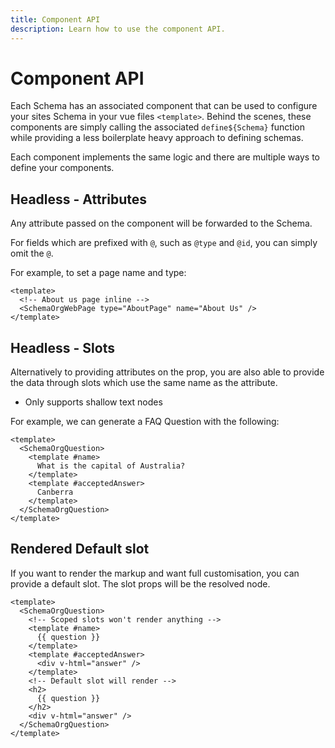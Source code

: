 ```yaml
---
title: Component API
description: Learn how to use the component API. 
---
```


# Component API

Each Schema has an associated component that can be used to configure your sites
Schema in your vue files `<template>`. Behind the scenes, these components are simply calling the associated
`define${Schema}` function while providing a less boilerplate heavy approach to defining schemas.

Each component implements the same logic and there are multiple ways to define your components.

## Headless - Attributes

Any attribute passed on the component will be forwarded to the
Schema.

For fields which are prefixed with `@`, such as `@type` and `@id`, you can simply omit the `@`.

For example, to set a page name and type:

```vue
<template>
  <!-- About us page inline -->
  <SchemaOrgWebPage type="AboutPage" name="About Us" />
</template>
```

## Headless - Slots

Alternatively to providing attributes on the prop, you are also able to provide the data through slots which
use the same name as the attribute.

- Only supports shallow text nodes

For example, we can generate a FAQ Question with the following:

```vue
<template>
  <SchemaOrgQuestion>
    <template #name>
      What is the capital of Australia?
    </template>
    <template #acceptedAnswer>
      Canberra
    </template>
  </SchemaOrgQuestion>
</template>
```


## Rendered Default slot

If you want to render the markup and want full customisation, you can provide a default slot. The slot props
will be the resolved node.

```vue
<template>
  <SchemaOrgQuestion>
    <!-- Scoped slots won't render anything -->
    <template #name>
      {{ question }}
    </template>
    <template #acceptedAnswer>
      <div v-html="answer" />
    </template>
    <!-- Default slot will render -->
    <h2>
      {{ question }}
    </h2>
    <div v-html="answer" />
  </SchemaOrgQuestion>
</template>
```
